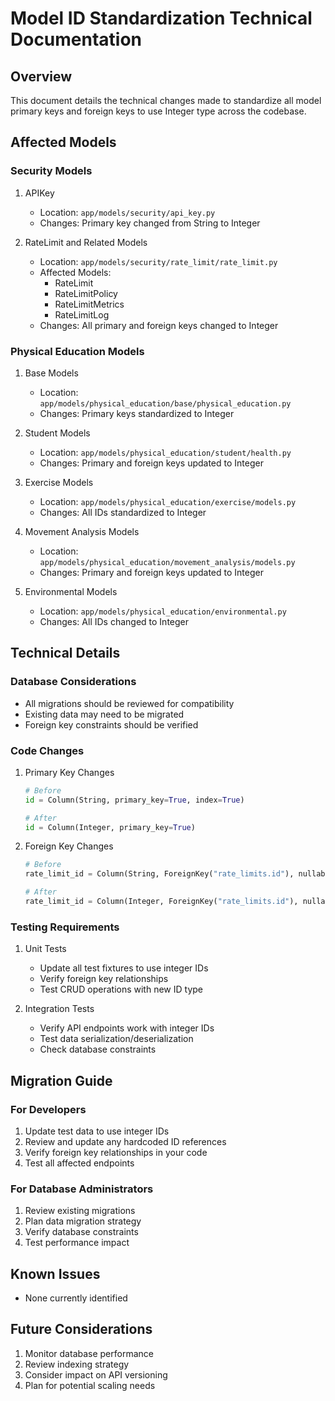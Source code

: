 # Model ID Standardization Technical Documentation

## Overview
This document details the technical changes made to standardize all model primary keys and foreign keys to use Integer type across the codebase.

## Affected Models

### Security Models
1. APIKey
   - Location: `app/models/security/api_key.py`
   - Changes: Primary key changed from String to Integer

2. RateLimit and Related Models
   - Location: `app/models/security/rate_limit/rate_limit.py`
   - Affected Models:
     - RateLimit
     - RateLimitPolicy
     - RateLimitMetrics
     - RateLimitLog
   - Changes: All primary and foreign keys changed to Integer

### Physical Education Models
1. Base Models
   - Location: `app/models/physical_education/base/physical_education.py`
   - Changes: Primary keys standardized to Integer

2. Student Models
   - Location: `app/models/physical_education/student/health.py`
   - Changes: Primary and foreign keys updated to Integer

3. Exercise Models
   - Location: `app/models/physical_education/exercise/models.py`
   - Changes: All IDs standardized to Integer

4. Movement Analysis Models
   - Location: `app/models/physical_education/movement_analysis/models.py`
   - Changes: Primary and foreign keys updated to Integer

5. Environmental Models
   - Location: `app/models/physical_education/environmental.py`
   - Changes: All IDs changed to Integer

## Technical Details

### Database Considerations
- All migrations should be reviewed for compatibility
- Existing data may need to be migrated
- Foreign key constraints should be verified

### Code Changes
1. Primary Key Changes
   ```python
   # Before
   id = Column(String, primary_key=True, index=True)
   
   # After
   id = Column(Integer, primary_key=True)
   ```

2. Foreign Key Changes
   ```python
   # Before
   rate_limit_id = Column(String, ForeignKey("rate_limits.id"), nullable=False)
   
   # After
   rate_limit_id = Column(Integer, ForeignKey("rate_limits.id"), nullable=False)
   ```

### Testing Requirements
1. Unit Tests
   - Update all test fixtures to use integer IDs
   - Verify foreign key relationships
   - Test CRUD operations with new ID type

2. Integration Tests
   - Verify API endpoints work with integer IDs
   - Test data serialization/deserialization
   - Check database constraints

## Migration Guide

### For Developers
1. Update test data to use integer IDs
2. Review and update any hardcoded ID references
3. Verify foreign key relationships in your code
4. Test all affected endpoints

### For Database Administrators
1. Review existing migrations
2. Plan data migration strategy
3. Verify database constraints
4. Test performance impact

## Known Issues
- None currently identified

## Future Considerations
1. Monitor database performance
2. Review indexing strategy
3. Consider impact on API versioning
4. Plan for potential scaling needs 